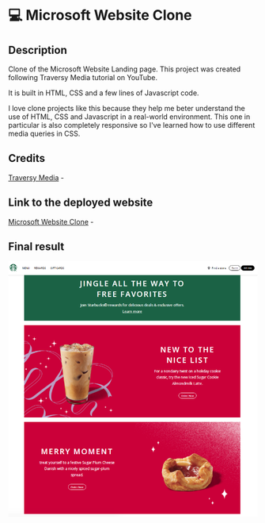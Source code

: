 # 💻 Microsoft Website Clone

## Description

Clone of the Microsoft Website Landing page. This project was created following Traversy Media tutorial on YouTube.

It is built in HTML, CSS and a few lines of Javascript code. 

I love clone projects like this because they help me beter understand the use of HTML, CSS and Javascript in a real-world environment.
This one in particular is also completely responsive so I've learned how to use different media queries in CSS. 

## Credits

[Traversy Media](https://www.youtube.com/c/TraversyMedia) - 

## Link to the deployed website
[Microsoft Website Clone](https://www.youtube.com/c/TraversyMedia) -

## Final result
![Starbucks clone](https://github.com/Clelia-M/starbucksclone/blob/ba4c408de9fcf072fb8d1ac032bda7cc90ced73b/Starbucks%20Clone%20TM_Final%20result.png)

